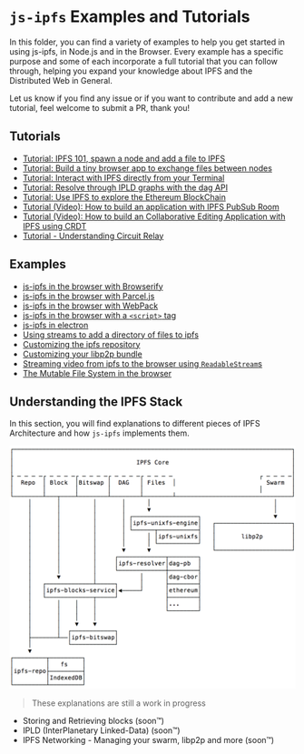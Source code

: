 # `js-ipfs` Examples and Tutorials

In this folder, you can find a variety of examples to help you get started in using js-ipfs, in Node.js and in the Browser. Every example has a specific purpose and some of each incorporate a full tutorial that you can follow through, helping you expand your knowledge about IPFS and the Distributed Web in General.

Let us know if you find any issue or if you want to contribute and add a new tutorial, feel welcome to submit a PR, thank you!

## Tutorials

- [Tutorial: IPFS 101, spawn a node and add a file to IPFS](./ipfs-101)
- [Tutorial: Build a tiny browser app to exchange files between nodes](./exchange-files-in-browser)
- [Tutorial: Interact with IPFS directly from your Terminal](./ipfs-cli-fun)
- [Tutorial: Resolve through IPLD graphs with the dag API](./traverse-ipld-graphs)
- [Tutorial: Use IPFS to explore the Ethereum BlockChain](./explore-ethereum-blockchain)
- [Tutorial (Video): How to build an application with IPFS PubSub Room](https://www.youtube.com/watch?v=Nv_Teb--1zg)
- [Tutorial (Video): How to build an Collaborative Editing Application with IPFS using CRDT](https://www.youtube.com/watch?v=-kdx8rJd8rQ)
- [Tutorial - Understanding Circuit Relay](./circuit-relaying)

## Examples

- [js-ipfs in the browser with Browserify](./browser-browserify)
- [js-ipfs in the browser with Parcel.js](./browser-parceljs)
- [js-ipfs in the browser with WebPack](./browser-webpack)
- [js-ipfs in the browser with a `<script>` tag](./browser-script-tag)
- [js-ipfs in electron](./run-in-electron)
- [Using streams to add a directory of files to ipfs](./browser-add-readable-stream)
- [Customizing the ipfs repository](./custom-ipfs-repo)
- [Customizing your libp2p bundle](./custom-libp2p)
- [Streaming video from ipfs to the browser using `ReadableStream`s](./browser-readablestream)
- [The Mutable File System in the browser](./browser-mfs)

## Understanding the IPFS Stack

In this section, you will find explanations to different pieces of IPFS Architecture and how `js-ipfs` implements them.

![](../img/core.png)

> These explanations are still a work in progress

- Storing and Retrieving blocks (soon™)
- IPLD (InterPlanetary Linked-Data) (soon™)
- IPFS Networking - Managing your swarm, libp2p and more (soon™)
